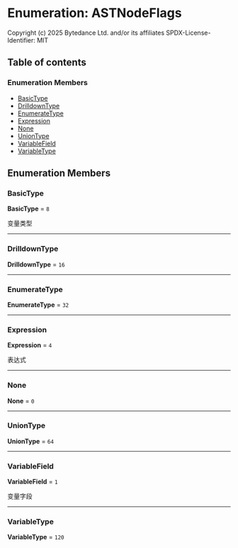 # Enumeration: ASTNodeFlags

Copyright (c) 2025 Bytedance Ltd. and/or its affiliates
SPDX-License-Identifier: MIT

## Table of contents

### Enumeration Members

* [BasicType](/auto-docs/editor/enums/ASTNodeFlags.md#basictype)
* [DrilldownType](/auto-docs/editor/enums/ASTNodeFlags.md#drilldowntype)
* [EnumerateType](/auto-docs/editor/enums/ASTNodeFlags.md#enumeratetype)
* [Expression](/auto-docs/editor/enums/ASTNodeFlags.md#expression)
* [None](/auto-docs/editor/enums/ASTNodeFlags.md#none)
* [UnionType](/auto-docs/editor/enums/ASTNodeFlags.md#uniontype)
* [VariableField](/auto-docs/editor/enums/ASTNodeFlags.md#variablefield)
* [VariableType](/auto-docs/editor/enums/ASTNodeFlags.md#variabletype)

## Enumeration Members

### BasicType

**BasicType** = `8`

变量类型

***

### DrilldownType

**DrilldownType** = `16`

***

### EnumerateType

**EnumerateType** = `32`

***

### Expression

**Expression** = `4`

表达式

***

### None

**None** = `0`

***

### UnionType

**UnionType** = `64`

***

### VariableField

**VariableField** = `1`

变量字段

***

### VariableType

**VariableType** = `120`
